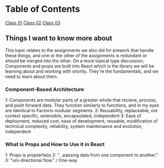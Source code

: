 # Table of Contents

[Class 01](class-01.md)
[Class 02](class-02.md)
[Class 03](class-03.md)

## Things I want to know more about

  This topic relates to the assignments we also did for prework that handle these things, and one or the other of the assignments is redundant or should be merged into the other. On a more topical type discussion; Components and props are built into React which is the library we will be learning about and working with shortly. They're the fundamentals, and we need to learn about them.

### Component-Based Architecture

  1: Components are modular parts of a greater whole that recieve, process, and push forward data. They function similarly to functions, and in my eyes are identical to Factorio modular segments.
  2: Reusability, replaceable, not context specific, extensible, encapsulated, independent
  3: Ease of deployment, reduced cost, ease of development, reusable, modification of technical complexity, reliability, system maintenance and evolution, independent

### What is Props and How to Use it in React

  1: Props is prop(ertie)s
  2: "...passing data from one component to another."
  3: "uni-directional flow." / One-way
  